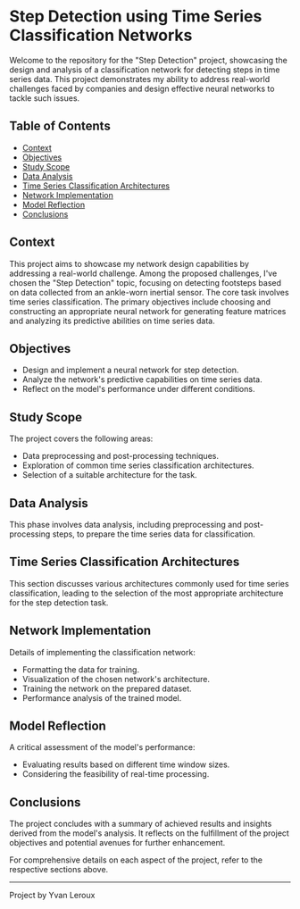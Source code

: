 # Step Detection using Time Series Classification Networks

Welcome to the repository for the "Step Detection" project, showcasing the design and analysis of a classification network for detecting steps in time series data. This project demonstrates my ability to address real-world challenges faced by companies and design effective neural networks to tackle such issues.

## Table of Contents
- [Context](#context)
- [Objectives](#objectives)
- [Study Scope](#study-scope)
- [Data Analysis](#data-analysis)
- [Time Series Classification Architectures](#time-series-classification-architectures)
- [Network Implementation](#network-implementation)
- [Model Reflection](#model-reflection)
- [Conclusions](#conclusions)

## Context
This project aims to showcase my network design capabilities by addressing a real-world challenge. Among the proposed challenges, I've chosen the "Step Detection" topic, focusing on detecting footsteps based on data collected from an ankle-worn inertial sensor. The core task involves time series classification. The primary objectives include choosing and constructing an appropriate neural network for generating feature matrices and analyzing its predictive abilities on time series data.

## Objectives
- Design and implement a neural network for step detection.
- Analyze the network's predictive capabilities on time series data.
- Reflect on the model's performance under different conditions.

## Study Scope
The project covers the following areas:
- Data preprocessing and post-processing techniques.
- Exploration of common time series classification architectures.
- Selection of a suitable architecture for the task.

## Data Analysis
This phase involves data analysis, including preprocessing and post-processing steps, to prepare the time series data for classification.

## Time Series Classification Architectures
This section discusses various architectures commonly used for time series classification, leading to the selection of the most appropriate architecture for the step detection task.

## Network Implementation
Details of implementing the classification network:
- Formatting the data for training.
- Visualization of the chosen network's architecture.
- Training the network on the prepared dataset.
- Performance analysis of the trained model.

## Model Reflection
A critical assessment of the model's performance:
- Evaluating results based on different time window sizes.
- Considering the feasibility of real-time processing.

## Conclusions
The project concludes with a summary of achieved results and insights derived from the model's analysis. It reflects on the fulfillment of the project objectives and potential avenues for further enhancement.

For comprehensive details on each aspect of the project, refer to the respective sections above.

---
Project by Yvan Leroux
